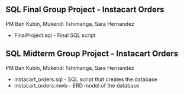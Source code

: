 SQL Final Group Project - Instacart Orders
---------------------------------------------------------------
PM Ben Kubin, Mukendi Tshimanga, Sara Hernandez


* FinalProject.sql - Final SQL script


SQL Midterm Group Project - Instacart Orders
---------------------------------------------------------------
PM Ben Kubin, Mukendi Tshimanga, Sara Hernandez


* instacart_orders.sql - SQL script that creates the database
* instacart_orders.mwb - ERD model of the database
